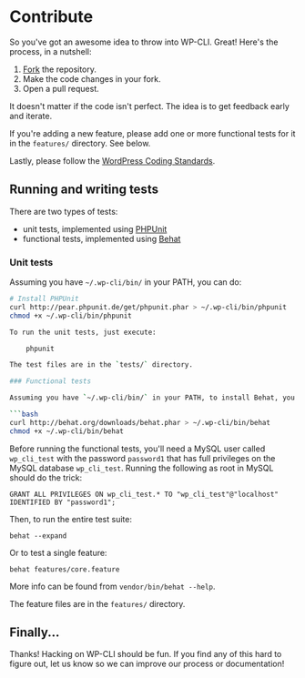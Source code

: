 Contribute
==========

So you've got an awesome idea to throw into WP-CLI. Great! Here's the process, in a nutshell:

1. [Fork](https://github.com/wp-cli/wp-cli/fork) the repository.
2. Make the code changes in your fork.
3. Open a pull request.

It doesn't matter if the code isn't perfect. The idea is to get feedback early and iterate.

If you're adding a new feature, please add one or more functional tests for it in the `features/` directory. See below.

Lastly, please follow the [WordPress Coding Standards](http://make.wordpress.org/core/handbook/coding-standards/).

Running and writing tests
-------------------------

There are two types of tests:

* unit tests, implemented using [PHPUnit](http://phpunit.de/)
* functional tests, implemented using [Behat](http://behat.org)

### Unit tests

Assuming you have `~/.wp-cli/bin/` in your PATH, you can do:

```bash
# Install PHPUnit
curl http://pear.phpunit.de/get/phpunit.phar > ~/.wp-cli/bin/phpunit
chmod +x ~/.wp-cli/bin/phpunit

To run the unit tests, just execute:

    phpunit

The test files are in the `tests/` directory.

### Functional tests

Assuming you have `~/.wp-cli/bin/` in your PATH, to install Behat, you can do:

```bash
curl http://behat.org/downloads/behat.phar > ~/.wp-cli/bin/behat
chmod +x ~/.wp-cli/bin/behat
```

Before running the functional tests, you'll need a MySQL user called `wp_cli_test` with the
password `password1` that has full privileges on the MySQL database `wp_cli_test`.
Running the following as root in MySQL should do the trick:

    GRANT ALL PRIVILEGES ON wp_cli_test.* TO "wp_cli_test"@"localhost" IDENTIFIED BY "password1";

Then, to run the entire test suite:

    behat --expand

Or to test a single feature:

    behat features/core.feature

More info can be found from `vendor/bin/behat --help`.

The feature files are in the `features/` directory.

Finally...
----------

Thanks! Hacking on WP-CLI should be fun. If you find any of this hard to figure
out, let us know so we can improve our process or documentation!
